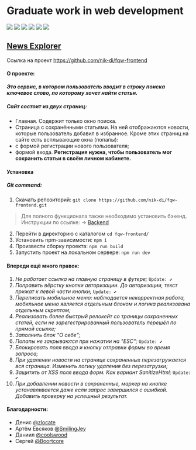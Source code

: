 # Graduate work in web development

<img src="https://img.shields.io/static/v1?label=ver&message=0.2.2&color=brightgreen">
<img src="https://img.shields.io/static/v1?label=webpack&message=4.43.0&color=blue">
<img src="https://img.shields.io/static/v1?label=build&message=passing&color=green">
<img src="https://img.shields.io/static/v1?label=build-size&message=1.65MB&color=informational">
<img src="https://img.shields.io/github/issues-pr-closed-raw/nik-di/fqw-frontend">
<img src="https://img.shields.io/website?url=https%3A%2F%2Fnews-explorer.website">

## [News Explorer](https://news-explorer.website/)

Ссылка на проект https://github.com/nik-di/fqw-frontend

#### О проекте:
__*Это сервис, в котором пользователь вводит в строку поиска ключевое слово, по которому хочет найти статьи.*__
##### Сайт состоит из двух страниц:
* Главная. Содержит только окно поиска.
* Страница с сохранёнными статьями. На ней отображаются новости, которые пользователь добавил в избранное.
Кроме этих страниц на сайте есть всплывающие окна (попапы):
* с формой регистрации нового пользователя;
* формой входа.
**Регистрация нужна, чтобы пользователь мог сохранить статьи в своём личном кабинете.**

#### Установка
##### Git command:
1. Скачать репозиторий:
```git clone https://github.com/nik-di/fqw-frontend.git```
> Для полного функционала также необходимо установить бэкенд. Инструкции по ссылке: → [Backend](https://github.com/nik-di/web-fqw-api)
2. Перейти в директорию с каталогом
```cd fqw-frontend/```
3. Установить npm-зависимости:
```npm i```
4. Произвести сборку проекта:
```npm run build```
5. Запустить проект на локальном сервере:
```npm run dev```

 
#### Впереди ещё много правок:
1. *Не работает ссылка на главную страницу в футере;* `Update: ✔`
2. *Поправить вёрстку кнопки авторизации. До авторизации, текст прижат к левой части кнопки;* `Update: ✔`
3. *Переписать мобильное меню: наблюдается некорректная работа, мобильное меню является отдельным блоком и логика реализована отдельным скриптом;*
4. *Реализовать более быстрый релокейт со траницы сохраненных статей, если не зарегестрированный пользователь перешёл по прямой ссылке;*
5. *Заполнить блок "О себе";*
6. *Попапы не закрываются при нажатии на "ESC";* `Update: ✔`
7. *Блокировать поля ввода и кнопку отправки формы во время запроса;*
8. *При удалении новости на странице сохраненных перезагружается вся страница. Изменить логику удаления без перезагрузки;*
9. *Защитить от XSS поля ввода форм. Как вариант SanitizeHtml;* `Update: ✔`
10. *При добавлении новости в сохраненные, маркер на кнопке устанавливается даже если запрос завершился с ошибкой. Добавить проверку на успешный результат.*

#### Благодарности:
* Денис [@zlocate](https://github.com/zlocate)
* Артём Евсяков [@SmilingJey](https://github.com/SmilingJey)
* Даниил [@coolswood](https://github.com/coolswood)
* Сергей [@Boortcore](https://github.com/Boortcore)
